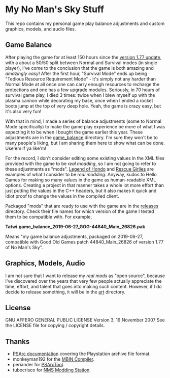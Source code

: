 # My No Man's Sky Stuff
This repo contains my personal game play balance adjustments and custom graphics, models, and audio files.  

## Game Balance
After playing the game for at least 150 hours since the [version 1.77 update](https://www.nomanssky.com/release-log/), with a about a 50/50 split between Normal and Survival modes (in single player), I've come to the conclusion that the game is both amazing and *amazingly easy*! After the first hour, "Survival Mode" ends up being "Tedious Resource Requirement Mode" - it's simply not any harder than Normal Mode at all once one can carry enough resources to recharge the protections and one has a few upgrade modules. Seriously, in 70 hours of survival game play, I died 3 times: twice when I blew myself up with the plasma cannon while decorating my base, once when I ended a rocket boots jump at the top of very deep hole. Yeah, the game is crazy easy, but it's also very fun!  

With that in mind, I made a series of balance adjustments (some to Normal Mode specifically) to make the game play experience be more of what I was expecting it to be when I bought the game earlier this year. These adjustments are in the [game_balance](/game_balance) directory. I'm sure they won't be to many people's liking, but I am sharing them here to show what can be done. Use'em if ya like'm!  

For the record, I don't consider editing some existing values in the XML files provided with the game to be *real modding*, so I am not going to refer to these adjustments as "mods". [Legend of Hondo](https://github.com/Tatwi/legend-of-hondo) and [Rescue Girlies](https://github.com/Tatwi/RescueGirlies) are examples of what I consider to be *real modding*. Anyway, kudos to Hello Games for making so many values in the game as human-readable XML options. Creating a project in that manner takes a whole lot more effort than just putting the values in the C++ headers, but it also makes it quick and idiot proof to change the values in the compiled client.  

Packaged "mods" that are ready to use with the game are in the [releases](/releases) directory. Check their file names for which version of the game I tested them to be compatible with. For example,  
  
**Tatwi.game_balance_2019-06-27_GOG-44840_Main_26826.pak**  
   
Means "my game balance adjustments, packaged on 2019-06-27, compatible with Good Old Games patch 44840_Main_26826 of version 1.77 of No Man's Sky".

## Graphics, Models, Audio
I am not sure that I want to release my *real mods* as "open source", because I've discovered over the years that very few people actually appreciate the time, effort, and talent that goes into making such content. However, if I do decide to release something, it will be in the [art](/art) directory. 

## License
GNU AFFERO GENERAL PUBLIC LICENSE Version 3, 19 November 2007 See the LICENSE file for copying / copyright details.

## Thanks
- [PSArc documentation](https://www.psdevwiki.com/ps3/PlayStation_archive_(PSARC)) covering the Playstation archive file format.
- monkeyman192 for the [MBIN Compiler](https://github.com/monkeyman192/MBINCompiler/).
- periander for [PSArcTool](https://github.com/periander/PSArcTool).
- tubocrisco for [NMS Modding Station](https://www.nexusmods.com/nomanssky/mods/320).